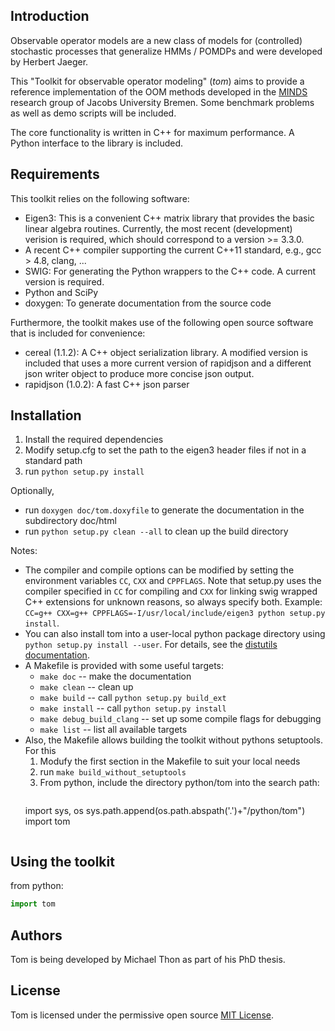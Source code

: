 Introduction
------------

Observable operator models are a new class of models for (controlled) stochastic processes that generalize HMMs / POMDPs and were developed by Herbert Jaeger.

This "Toolkit for observable operator modeling" (*tom*) aims to provide a reference implementation of the OOM methods developed in the [MINDS](minds.jacobs-university.de) research group of Jacobs University Bremen. Some benchmark problems as well as demo scripts will be included.

The core functionality is written in C++ for maximum performance. A Python interface to the library is included.

Requirements
------------

This toolkit relies on the following software:

- Eigen3: This is a convenient C++ matrix library that provides the basic
    linear algebra routines. Currently, the most recent (development) verision is required, which
    should correspond to a version >= 3.3.0.
- A recent C++ compiler supporting the current C++11 standard, e.g., gcc > 4.8, clang, ...
- SWIG: For generating the Python wrappers to the C++ code. A current version is required.
- Python and SciPy
- doxygen: To generate documentation from the source code

Furthermore, the toolkit makes use of the following open source software that is included for convenience:

- cereal (1.1.2): A C++ object serialization library. A modified version is included that uses a more current version
    of rapidjson and a different json writer object to produce more concise json output.
- rapidjson (1.0.2): A fast C++ json parser

Installation
------------

1. Install the required dependencies
2. Modify setup.cfg to set the path to the eigen3 header files if not in a standard path
3. run `python setup.py install`

Optionally,
- run `doxygen doc/tom.doxyfile` to generate the documentation in the subdirectory doc/html
- run `python setup.py clean --all` to clean up the build directory

Notes:
- The compiler and compile options can be modified by setting the environment variables `CC`, `CXX` and
  `CPPFLAGS`. Note that setup.py uses the compiler specified in `CC` for compiling and `CXX` for linking
  swig wrapped C++ extensions for unknown reasons, so always specify both. Example:  
  `CC=g++ CXX=g++ CPPFLAGS=-I/usr/local/include/eigen3 python setup.py install`.
- You can also install tom into a user-local python package directory using  
  `python setup.py install --user`. For details, see the
  [distutils documentation](https://docs.python.org/3/install/index.html#alternate-installation).
- A Makefile is provided with some useful targets:
  + `make doc` -- make the documentation
  + `make clean` -- clean up
  + `make build` -- call `python setup.py build_ext`
  + `make install` -- call `python setup.py install`
  + `make debug_build_clang` -- set up some compile flags for debugging
  + `make list` -- list all available targets
- Also, the Makefile allows building the toolkit without pythons setuptools. For this
  1. Modufy the first section in the Makefile to suit your local needs
  2. run `make build_without_setuptools`
  3. From python, include the directory python/tom into the search path:
     ```python
	import sys, os
	sys.path.append(os.path.abspath('.')+"/python/tom")
	import tom
     ```

Using the toolkit
-----------------

from python:
```python
import tom
```

Authors
-------

Tom is being developed by Michael Thon as part of his PhD thesis.

License
-------

Tom is licensed under the permissive open source [MIT License](http://opensource.org/licenses/MIT).
